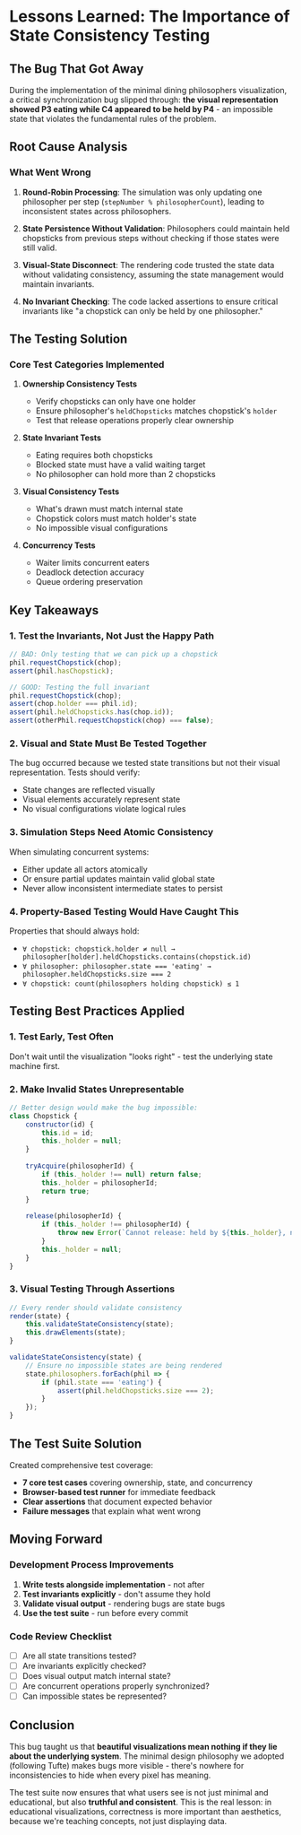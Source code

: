 # Lessons Learned: The Importance of State Consistency Testing

## The Bug That Got Away

During the implementation of the minimal dining philosophers visualization, a critical synchronization bug slipped through: **the visual representation showed P3 eating while C4 appeared to be held by P4** - an impossible state that violates the fundamental rules of the problem.

## Root Cause Analysis

### What Went Wrong

1. **Round-Robin Processing**: The simulation was only updating one philosopher per step (`stepNumber % philosopherCount`), leading to inconsistent states across philosophers.

2. **State Persistence Without Validation**: Philosophers could maintain held chopsticks from previous steps without checking if those states were still valid.

3. **Visual-State Disconnect**: The rendering code trusted the state data without validating consistency, assuming the state management would maintain invariants.

4. **No Invariant Checking**: The code lacked assertions to ensure critical invariants like "a chopstick can only be held by one philosopher."

## The Testing Solution

### Core Test Categories Implemented

1. **Ownership Consistency Tests**
   - Verify chopsticks can only have one holder
   - Ensure philosopher's `heldChopsticks` matches chopstick's `holder`
   - Test that release operations properly clear ownership

2. **State Invariant Tests**
   - Eating requires both chopsticks
   - Blocked state must have a valid waiting target
   - No philosopher can hold more than 2 chopsticks

3. **Visual Consistency Tests**
   - What's drawn must match internal state
   - Chopstick colors must match holder's state
   - No impossible visual configurations

4. **Concurrency Tests**
   - Waiter limits concurrent eaters
   - Deadlock detection accuracy
   - Queue ordering preservation

## Key Takeaways

### 1. Test the Invariants, Not Just the Happy Path
```javascript
// BAD: Only testing that we can pick up a chopstick
phil.requestChopstick(chop);
assert(phil.hasChopstick);

// GOOD: Testing the full invariant
phil.requestChopstick(chop);
assert(chop.holder === phil.id);
assert(phil.heldChopsticks.has(chop.id));
assert(otherPhil.requestChopstick(chop) === false);
```

### 2. Visual and State Must Be Tested Together
The bug occurred because we tested state transitions but not their visual representation. Tests should verify:
- State changes are reflected visually
- Visual elements accurately represent state
- No visual configurations violate logical rules

### 3. Simulation Steps Need Atomic Consistency
When simulating concurrent systems:
- Either update all actors atomically
- Or ensure partial updates maintain valid global state
- Never allow inconsistent intermediate states to persist

### 4. Property-Based Testing Would Have Caught This
Properties that should always hold:
- `∀ chopstick: chopstick.holder ≠ null → philosopher[holder].heldChopsticks.contains(chopstick.id)`
- `∀ philosopher: philosopher.state === 'eating' → philosopher.heldChopsticks.size === 2`
- `∀ chopstick: count(philosophers holding chopstick) ≤ 1`

## Testing Best Practices Applied

### 1. Test Early, Test Often
Don't wait until the visualization "looks right" - test the underlying state machine first.

### 2. Make Invalid States Unrepresentable
```javascript
// Better design would make the bug impossible:
class Chopstick {
    constructor(id) {
        this.id = id;
        this._holder = null;
    }
    
    tryAcquire(philosopherId) {
        if (this._holder !== null) return false;
        this._holder = philosopherId;
        return true;
    }
    
    release(philosopherId) {
        if (this._holder !== philosopherId) {
            throw new Error(`Cannot release: held by ${this._holder}, not ${philosopherId}`);
        }
        this._holder = null;
    }
}
```

### 3. Visual Testing Through Assertions
```javascript
// Every render should validate consistency
render(state) {
    this.validateStateConsistency(state);
    this.drawElements(state);
}

validateStateConsistency(state) {
    // Ensure no impossible states are being rendered
    state.philosophers.forEach(phil => {
        if (phil.state === 'eating') {
            assert(phil.heldChopsticks.size === 2);
        }
    });
}
```

## The Test Suite Solution

Created comprehensive test coverage:
- **7 core test cases** covering ownership, state, and concurrency
- **Browser-based test runner** for immediate feedback
- **Clear assertions** that document expected behavior
- **Failure messages** that explain what went wrong

## Moving Forward

### Development Process Improvements

1. **Write tests alongside implementation** - not after
2. **Test invariants explicitly** - don't assume they hold
3. **Validate visual output** - rendering bugs are state bugs
4. **Use the test suite** - run before every commit

### Code Review Checklist

- [ ] Are all state transitions tested?
- [ ] Are invariants explicitly checked?
- [ ] Does visual output match internal state?
- [ ] Are concurrent operations properly synchronized?
- [ ] Can impossible states be represented?

## Conclusion

This bug taught us that **beautiful visualizations mean nothing if they lie about the underlying system**. The minimal design philosophy we adopted (following Tufte) makes bugs more visible - there's nowhere for inconsistencies to hide when every pixel has meaning.

The test suite now ensures that what users see is not just minimal and educational, but also **truthful and consistent**. This is the real lesson: in educational visualizations, correctness is more important than aesthetics, because we're teaching concepts, not just displaying data.